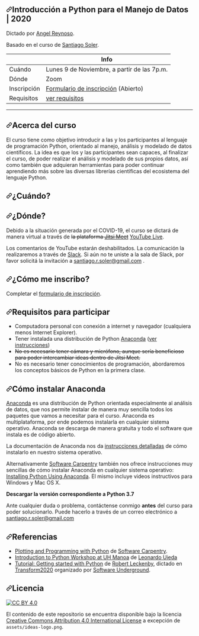<article class="markdown-body entry-content container-lg" itemprop="text"><h1><a id="user-content-introducción-a-python-para-científicxs--2020" class="anchor" aria-hidden="true" href="#introducción-a-python-para-científicxs--2020"><svg class="octicon octicon-link" viewBox="0 0 16 16" version="1.1" width="16" height="16" aria-hidden="true"><path fill-rule="evenodd" d="M7.775 3.275a.75.75 0 001.06 1.06l1.25-1.25a2 2 0 112.83 2.83l-2.5 2.5a2 2 0 01-2.83 0 .75.75 0 00-1.06 1.06 3.5 3.5 0 004.95 0l2.5-2.5a3.5 3.5 0 00-4.95-4.95l-1.25 1.25zm-4.69 9.64a2 2 0 010-2.83l2.5-2.5a2 2 0 012.83 0 .75.75 0 001.06-1.06 3.5 3.5 0 00-4.95 0l-2.5 2.5a3.5 3.5 0 004.95 4.95l1.25-1.25a.75.75 0 00-1.06-1.06l-1.25 1.25a2 2 0 01-2.83 0z"></path></svg></a>Introducción a Python para el Manejo de Datos | 2020</h1>
<p>Dictado por <a href="https://github.com/kp01aj/" rel="nofollow">Angel Reynoso</a>.</p>
<p>Basado en el curso de <a href="https://santisoler.github.io" rel="nofollow">Santiago Soler</a>.</p>
<table>
<thead>
<tr>
<th></th>
<th>Info</th>
</tr>
</thead>
<tbody>
<tr>
<td>Cuándo</td>
<td>Lunes 9 de Noviembre, a partir de las 7p.m.</td>
</tr>
<tr>
<td>Dónde</td>
<td>Zoom</td>
</tr>
<tr>
<td>Inscripción</td>
<td><a href="https://forms.gle/Qpw5YCCp1WgoDM4D7" rel="nofollow">Formulario de inscripción</a> (Abierto)</td>
</tr>
<tr>
<td>Requisitos</td>
<td><a href="#requisitos-para-participar">ver requisitos</a></td>
</tr>
</tbody>
</table>
<hr>
<h2><a id="user-content-acerca-del-curso" class="anchor" aria-hidden="true" href="#acerca-del-curso"><svg class="octicon octicon-link" viewBox="0 0 16 16" version="1.1" width="16" height="16" aria-hidden="true"><path fill-rule="evenodd" d="M7.775 3.275a.75.75 0 001.06 1.06l1.25-1.25a2 2 0 112.83 2.83l-2.5 2.5a2 2 0 01-2.83 0 .75.75 0 00-1.06 1.06 3.5 3.5 0 004.95 0l2.5-2.5a3.5 3.5 0 00-4.95-4.95l-1.25 1.25zm-4.69 9.64a2 2 0 010-2.83l2.5-2.5a2 2 0 012.83 0 .75.75 0 001.06-1.06 3.5 3.5 0 00-4.95 0l-2.5 2.5a3.5 3.5 0 004.95 4.95l1.25-1.25a.75.75 0 00-1.06-1.06l-1.25 1.25a2 2 0 01-2.83 0z"></path></svg></a>Acerca del curso</h2>
<p>El curso tiene como objetivo introducir a las y los participantes al lenguaje
de programación Python, orientado al manejo, análisis y modelado de datos
científicos.
La idea es que los y las participantes sean capaces, al finalizar el curso, de
poder realizar el análisis y modelado de sus propios datos, así como también
que adquieran herramientas para poder continuar aprendiendo más sobre las
diversas librerías científicas del ecosistema del lenguaje Python.</p>
<h2><a id="user-content-cuándo" class="anchor" aria-hidden="true" href="#cuándo"><svg class="octicon octicon-link" viewBox="0 0 16 16" version="1.1" width="16" height="16" aria-hidden="true"><path fill-rule="evenodd" d="M7.775 3.275a.75.75 0 001.06 1.06l1.25-1.25a2 2 0 112.83 2.83l-2.5 2.5a2 2 0 01-2.83 0 .75.75 0 00-1.06 1.06 3.5 3.5 0 004.95 0l2.5-2.5a3.5 3.5 0 00-4.95-4.95l-1.25 1.25zm-4.69 9.64a2 2 0 010-2.83l2.5-2.5a2 2 0 012.83 0 .75.75 0 001.06-1.06 3.5 3.5 0 00-4.95 0l-2.5 2.5a3.5 3.5 0 004.95 4.95l1.25-1.25a.75.75 0 00-1.06-1.06l-1.25 1.25a2 2 0 01-2.83 0z"></path></svg></a>¿Cuándo?</h2>

<h2><a id="user-content-dónde" class="anchor" aria-hidden="true" href="#dónde"><svg class="octicon octicon-link" viewBox="0 0 16 16" version="1.1" width="16" height="16" aria-hidden="true"><path fill-rule="evenodd" d="M7.775 3.275a.75.75 0 001.06 1.06l1.25-1.25a2 2 0 112.83 2.83l-2.5 2.5a2 2 0 01-2.83 0 .75.75 0 00-1.06 1.06 3.5 3.5 0 004.95 0l2.5-2.5a3.5 3.5 0 00-4.95-4.95l-1.25 1.25zm-4.69 9.64a2 2 0 010-2.83l2.5-2.5a2 2 0 012.83 0 .75.75 0 001.06-1.06 3.5 3.5 0 00-4.95 0l-2.5 2.5a3.5 3.5 0 004.95 4.95l1.25-1.25a.75.75 0 00-1.06-1.06l-1.25 1.25a2 2 0 01-2.83 0z"></path></svg></a>¿Dónde?</h2>
<p>Debido a la situación generada por el COVID-19, el curso se dictará de manera
virtual a través de <del>la plataforma <a href="https://meet.jit.si/" rel="nofollow">Jitsi Meet</a></del>
<a href="https://youtube.com/santis19" rel="nofollow">YouTube Live</a>.</p>
<p>Los comentarios de YouTube estarán deshabilitados.
La comunicación la realizaremos a través de
<a href="https://python-unsj-2020.slack.com" rel="nofollow">Slack</a>.
Si aún no te uniste a la sala de Slack, por favor solicitá la invitación
a <a href="mailto:santiago.r.soler@gmail.com">santiago.r.soler@gmail.com</a> .</p>
<h2><a id="user-content-cómo-me-inscribo" class="anchor" aria-hidden="true" href="#cómo-me-inscribo"><svg class="octicon octicon-link" viewBox="0 0 16 16" version="1.1" width="16" height="16" aria-hidden="true"><path fill-rule="evenodd" d="M7.775 3.275a.75.75 0 001.06 1.06l1.25-1.25a2 2 0 112.83 2.83l-2.5 2.5a2 2 0 01-2.83 0 .75.75 0 00-1.06 1.06 3.5 3.5 0 004.95 0l2.5-2.5a3.5 3.5 0 00-4.95-4.95l-1.25 1.25zm-4.69 9.64a2 2 0 010-2.83l2.5-2.5a2 2 0 012.83 0 .75.75 0 001.06-1.06 3.5 3.5 0 00-4.95 0l-2.5 2.5a3.5 3.5 0 004.95 4.95l1.25-1.25a.75.75 0 00-1.06-1.06l-1.25 1.25a2 2 0 01-2.83 0z"></path></svg></a>¿Cómo me inscribo?</h2>
<p>Completar el
<a href="https://docs.google.com/forms/d/19JA5NxUNN60xlWwQKasoD0ro69U1yFJ3xomW9f4dtuI/viewform?chromeless=1&amp;edit_requested=true" rel="nofollow">formulario de inscripción</a>.</p>
<h2><a id="user-content-requisitos-para-participar" class="anchor" aria-hidden="true" href="#requisitos-para-participar"><svg class="octicon octicon-link" viewBox="0 0 16 16" version="1.1" width="16" height="16" aria-hidden="true"><path fill-rule="evenodd" d="M7.775 3.275a.75.75 0 001.06 1.06l1.25-1.25a2 2 0 112.83 2.83l-2.5 2.5a2 2 0 01-2.83 0 .75.75 0 00-1.06 1.06 3.5 3.5 0 004.95 0l2.5-2.5a3.5 3.5 0 00-4.95-4.95l-1.25 1.25zm-4.69 9.64a2 2 0 010-2.83l2.5-2.5a2 2 0 012.83 0 .75.75 0 001.06-1.06 3.5 3.5 0 00-4.95 0l-2.5 2.5a3.5 3.5 0 004.95 4.95l1.25-1.25a.75.75 0 00-1.06-1.06l-1.25 1.25a2 2 0 01-2.83 0z"></path></svg></a>Requisitos para participar</h2>
<ul>
<li>Computadora personal con conexión a internet y navegador (cualquiera menos
Internet Explorer).</li>
<li>Tener instalada una distribución de Python
<a href="https://www.anaconda.com/products/individual" rel="nofollow">Anaconda</a>
(<a href="#c%C3%B3mo-instalar-anaconda">ver instrucciones</a>)</li>
<li><del>No es necesario tener cámara y micrófono, aunque sería beneficioso para poder
intercambiar ideas dentro de Jitsi Meet.</del></li>
<li>No es necesario tener conocimientos de programación, abordaremos los
conceptos básicos de Python en la primera clase.</li>
</ul>
<h2><a id="user-content-cómo-instalar-anaconda" class="anchor" aria-hidden="true" href="#cómo-instalar-anaconda"><svg class="octicon octicon-link" viewBox="0 0 16 16" version="1.1" width="16" height="16" aria-hidden="true"><path fill-rule="evenodd" d="M7.775 3.275a.75.75 0 001.06 1.06l1.25-1.25a2 2 0 112.83 2.83l-2.5 2.5a2 2 0 01-2.83 0 .75.75 0 00-1.06 1.06 3.5 3.5 0 004.95 0l2.5-2.5a3.5 3.5 0 00-4.95-4.95l-1.25 1.25zm-4.69 9.64a2 2 0 010-2.83l2.5-2.5a2 2 0 012.83 0 .75.75 0 001.06-1.06 3.5 3.5 0 00-4.95 0l-2.5 2.5a3.5 3.5 0 004.95 4.95l1.25-1.25a.75.75 0 00-1.06-1.06l-1.25 1.25a2 2 0 01-2.83 0z"></path></svg></a>Cómo instalar Anaconda</h2>
<p><a href="https://www.anaconda.com/products/individual" rel="nofollow">Anaconda</a> es una distribución de
Python orientada especialmente al análisis de datos, que nos permite instalar
de manera muy sencilla todos los paquetes que vamos a necesitar para el curso.
Anaconda es multiplataforma, por ende podemos instalarla en cualquier sistema
operativo. Anaconda se descarga de manera gratuita y todo el software que
instala es de código abierto.</p>
<p>La documentación de Anaconda nos da <a href="https://docs.anaconda.com/anaconda/install/" rel="nofollow">instrucciones
detalladas</a> de cómo instalarlo
en nuestro sistema operativo.</p>
<p>Alternativamente <a href="https://software-carpentry.org" rel="nofollow">Software Carpentry</a> también
nos ofrece instrucciones muy sencillas de cómo instalar Anaconda en cualquier
sistema operativo:
<a href="https://swcarpentry.github.io/python-novice-gapminder/setup/" rel="nofollow">Installing Python Using Anaconda</a>.
El mismo incluye videos instructivos para Windows y Mac OS X.</p>
<p><strong>Descargar la versión correspondiente a Python 3.7</strong></p>
<p>Ante cualquier duda o problema, contáctense conmigo <strong>antes</strong> del curso para
poder solucionarlo. Puede hacerlo a través de un correo electrónico
a <a href="mailto:santiago.r.soler@gmail.com">santiago.r.soler@gmail.com</a></p>
<h2><a id="user-content-referencias" class="anchor" aria-hidden="true" href="#referencias"><svg class="octicon octicon-link" viewBox="0 0 16 16" version="1.1" width="16" height="16" aria-hidden="true"><path fill-rule="evenodd" d="M7.775 3.275a.75.75 0 001.06 1.06l1.25-1.25a2 2 0 112.83 2.83l-2.5 2.5a2 2 0 01-2.83 0 .75.75 0 00-1.06 1.06 3.5 3.5 0 004.95 0l2.5-2.5a3.5 3.5 0 00-4.95-4.95l-1.25 1.25zm-4.69 9.64a2 2 0 010-2.83l2.5-2.5a2 2 0 012.83 0 .75.75 0 001.06-1.06 3.5 3.5 0 00-4.95 0l-2.5 2.5a3.5 3.5 0 004.95 4.95l1.25-1.25a.75.75 0 00-1.06-1.06l-1.25 1.25a2 2 0 01-2.83 0z"></path></svg></a>Referencias</h2>
<ul>
<li><a href="https://swcarpentry.github.io/python-novice-gapminder/" rel="nofollow">Plotting and Programming with Python</a>
de <a href="https://software-carpentry.org/" rel="nofollow">Software Carpentry</a>.</li>
<li><a href="https://github.com/leouieda/python-hawaii-2017">Introduction to Python Workshop at UH Manoa</a> de <a href="https://www.leouieda.com" rel="nofollow">Leonardo Uieda</a></li>
<li><a href="https://www.youtube.com/watch?v=iIOMiN8Cacs&amp;list=PLgLft9vxdduD8Zydz4dRJqIzCWDlPKITC" rel="nofollow">Tutorial: Getting started with Python</a> de <a href="https://github.com/Zabamund">Robert Leckenby</a>, dictado en <a href="https://transform2020.sched.com/" rel="nofollow">Transform2020</a> organizado por <a href="https://softwareunderground.org/" rel="nofollow">Software Underground</a>.</li>
</ul>
<h2><a id="user-content-licencia" class="anchor" aria-hidden="true" href="#licencia"><svg class="octicon octicon-link" viewBox="0 0 16 16" version="1.1" width="16" height="16" aria-hidden="true"><path fill-rule="evenodd" d="M7.775 3.275a.75.75 0 001.06 1.06l1.25-1.25a2 2 0 112.83 2.83l-2.5 2.5a2 2 0 01-2.83 0 .75.75 0 00-1.06 1.06 3.5 3.5 0 004.95 0l2.5-2.5a3.5 3.5 0 00-4.95-4.95l-1.25 1.25zm-4.69 9.64a2 2 0 010-2.83l2.5-2.5a2 2 0 012.83 0 .75.75 0 001.06-1.06 3.5 3.5 0 00-4.95 0l-2.5 2.5a3.5 3.5 0 004.95 4.95l1.25-1.25a.75.75 0 00-1.06-1.06l-1.25 1.25a2 2 0 01-2.83 0z"></path></svg></a>Licencia</h2>
<p><a href="http://creativecommons.org/licenses/by/4.0/" rel="nofollow"><img src="https://camo.githubusercontent.com/72af7c8e70a45c471163e803748d0338b3b2b52f6b040804e549e4163de72a58/68747470733a2f2f692e6372656174697665636f6d6d6f6e732e6f72672f6c2f62792f342e302f38387833312e706e67" alt="CC BY 4.0" data-canonical-src="https://i.creativecommons.org/l/by/4.0/88x31.png" style="max-width:100%;"></a></p>
<p>El contenido de este repositorio se encuentra disponible bajo la licencia <a href="http://creativecommons.org/licenses/by/4.0/" rel="nofollow">Creative Commons Attribution 4.0 International License</a> a excepción de <code>assets/ideas-logo.png</code>.</p>
</article>
